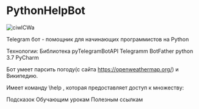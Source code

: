 # PythonHelpBot
![ciwlCWa](https://user-images.githubusercontent.com/98047281/216027026-e4e4d115-97a5-46cc-a4c8-594a3fcd5a41.png)


Telegram бот - помощник для начинающих программистов на Python

Технологии:
Библиотека pyTelegramBotAPI
Telegramm BotFather
python 3.7
PyCharm


Бот умеет парсить погоду(с сайта https://openweathermap.org/) и Википедию.

Имеет команду \help , которая предоставляет доступ к множеству:

Подсказок
Обучающим урокам
Полезным ссылкам
